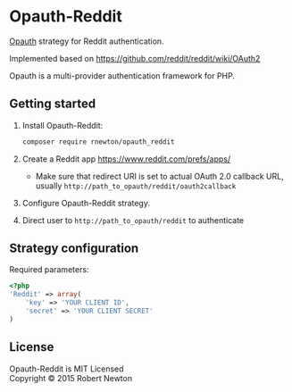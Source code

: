 Opauth-Reddit
=============
[Opauth][1] strategy for Reddit authentication.

Implemented based on https://github.com/reddit/reddit/wiki/OAuth2

Opauth is a multi-provider authentication framework for PHP.

Getting started
----------------
1. Install Opauth-Reddit:
   ```bash
   composer require rnewton/opauth_reddit
   ```

2. Create a Reddit app https://www.reddit.com/prefs/apps/
   - Make sure that redirect URI is set to actual OAuth 2.0 callback URL, usually `http://path_to_opauth/reddit/oauth2callback`


3. Configure Opauth-Reddit strategy.

4. Direct user to `http://path_to_opauth/reddit` to authenticate


Strategy configuration
----------------------

Required parameters:

```php
<?php
'Reddit' => array(
    'key' => 'YOUR CLIENT ID',
    'secret' => 'YOUR CLIENT SECRET'
)
```

License
---------
Opauth-Reddit is MIT Licensed  
Copyright © 2015 Robert Newton

[1]: https://github.com/uzyn/opauth
